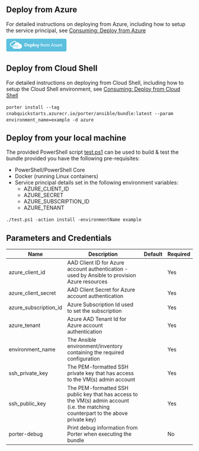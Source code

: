 ## Deploy from Azure

For detailed instructions on deploying from Azure, including how to setup the service principal, see [Consuming: Deploy from Azure](../../docs/consuming.md#deploy-from-azure)

<a href="https://portal.azure.com/#create/Microsoft.Template/uri/https%3A%2F%2Fraw.githubusercontent.com%2FAzure%2Fazure-cnab-quickstarts%2Fporter-ansible%2Fporter%2Fansible%2Fazuredeploy.json" target="_blank"><img src="https://raw.githubusercontent.com/endjin/CNAB.Quickstarts/master/images/Deploy-from-Azure.png"/></a>


## Deploy from Cloud Shell

For detailed instructions on deploying from Cloud Shell, including how to setup the Cloud Shell environment, see [Consuming: Deploy from Cloud Shell](../../docs/consuming.md#deploy-from-cloud-shell)

```porter install --tag cnabquickstarts.azurecr.io/porter/ansible/bundle:latest --param environment_name=example -d azure```


## Deploy from your local machine

The provided PowerShell script [test.ps1](./test.ps1) can be used to build & test the bundle provided you have the following pre-requisites:

* PowerShell/PowerShell Core
* Docker (running Linux containers)
* Service principal details set in the following environment variables:
    * AZURE_CLIENT_ID
    * AZURE_SECRET
    * AZURE_SUBSCRIPTION_ID
    * AZURE_TENANT

```./test.ps1 -action install -environmentName example```


## Parameters and Credentials

 | Name | Description | Default | Required | 
 | --- | --- | --- | --- | 
 | azure_client_id | AAD Client ID for Azure account authentication - used by Ansible to provision Azure resources |  | Yes
azure_client_secret | AAD Client Secret for Azure account authentication |  | Yes 
azure_subscription_id | Azure Subscription Id used to set the subscription |  | Yes
azure_tenant | Azure AAD Tenant Id for Azure account authentication |  | Yes
environment_name | The Ansible environment/inventory containing the required configuration |  | Yes
ssh_private_key | The PEM-formatted SSH private key that has access to the VM(s) admin account |  | Yes
ssh_public_key | The PEM-formatted SSH public key that has access to the VM(s) admin account (i.e. the matching counterpart to the above private key) |  | Yes
porter-debug | Print debug information from Porter when executing the bundle |  | No
